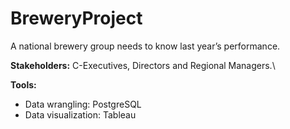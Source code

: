 # BreweryProject
A national brewery group needs to know last year’s performance.

**Stakeholders:** C-Executives, Directors and Regional Managers.\

**Tools:** 
- Data wrangling: PostgreSQL
- Data visualization: Tableau



